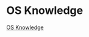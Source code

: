 # OS Knowledge

[OS Knowledge](OS%20Knowledge%201c3ed57e56524cb2b87d9c800ec1dccf/OS%20Knowledge%20251f721a022c4451b19aa70506e36d99.csv)
